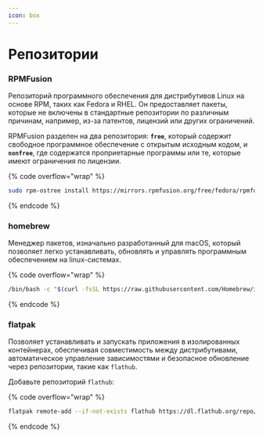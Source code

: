 ```yaml
---
icon: box
---
```


# Репозитории

### RPMFusion

Репозиторий программного обеспечения для дистрибутивов Linux на основе RPM, таких как Fedora и RHEL. Он предоставляет пакеты, которые не включены в стандартные репозитории по различным причинам, например, из-за патентов, лицензий или других ограничений.

RPMFusion разделен на два репозитория: **`free`**, который содержит свободное программное обеспечение с открытым исходным кодом, и **`nonfree`**, где содержатся проприетарные программы или те, которые имеют ограничения по лицензии.

{% code overflow="wrap" %}
```bash
sudo rpm-ostree install https://mirrors.rpmfusion.org/free/fedora/rpmfusion-free-release-$(rpm -E %fedora).noarch.rpm https://mirrors.rpmfusion.org/nonfree/fedora/rpmfusion-nonfree-release-$(rpm -E %fedora).noarch.rpm
```
{% endcode %}

### homebrew

Менеджер пакетов, изначально разработанный для macOS, который позволяет легко устанавливать, обновлять и управлять программным обеспечением на linux-системах.

{% code overflow="wrap" %}
```bash
/bin/bash -c "$(curl -fsSL https://raw.githubusercontent.com/Homebrew/install/HEAD/install.sh)"
```
{% endcode %}

### flatpak

Позволяет устанавливать и запускать приложения в изолированных контейнерах, обеспечивая совместимость между дистрибутивами, автоматическое управление зависимостями и безопасное обновление через репозитории, такие как `flathub`.

Добавьте репозиторий `flathub`:

{% code overflow="wrap" %}
```bash
flatpak remote-add --if-not-exists flathub https://dl.flathub.org/repo/flathub.flatpakrepo
```
{% endcode %}
